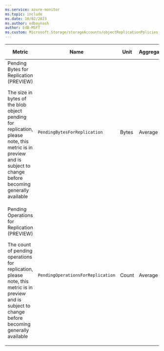 ```yaml
---
ms.service: azure-monitor
ms.topic: include
ms.date: 10/02/2023
ms.author: edbaynash
author: EdB-MSFT
ms.custom: Microsoft.Storage/storageAccounts/objectReplicationPolicies, naam
---
```

  
  
|Metric|Name|Unit|Aggregation|Dimensions|Time Grains|DS Export|
|---|---|---|---|---|---|---|
|Pending Bytes for Replication (PREVIEW)<p><p>The size in bytes of the blob object pending for replication, please note, this metric is in preview and is subject to change before becoming generally available |`PendingBytesForReplication` |Bytes |Average |TimeBucket|PT5M, PT15M, PT30M, PT1H, PT6H, PT12H, P1D |No|
|Pending Operations for Replication (PREVIEW)<p><p>The count of pending operations for replication, please note, this metric is in preview and is subject to change before becoming generally available |`PendingOperationsForReplication` |Count |Average |TimeBucket|PT5M, PT15M, PT30M, PT1H, PT6H, PT12H, P1D |No|